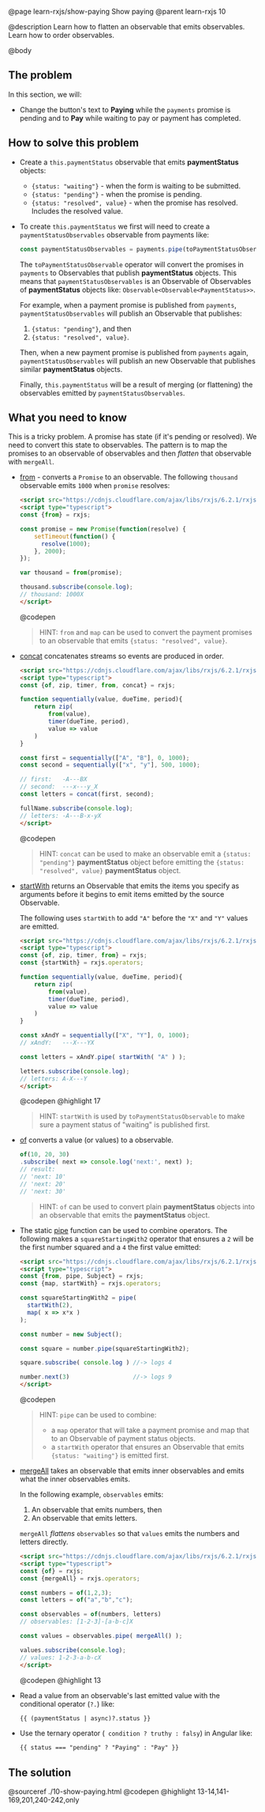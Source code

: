 @page learn-rxjs/show-paying Show paying
@parent learn-rxjs 10

@description Learn how to flatten an observable
that emits observables.  Learn how to order observables.

@body

## The problem

In this section, we will:

- Change the button's text to __Paying__ while the
  `payments` promise is pending and to __Pay__ while
  waiting to pay or payment has completed.

## How to solve this problem

- Create a `this.paymentStatus` observable that emits __paymentStatus__ objects:
   - `{status: "waiting"}` - when the form is waiting to be
     submitted.
   - `{status: "pending"}` - when the promise is pending.
   - `{status: "resolved", value}` - when the promise
     has resolved.  Includes the resolved value.
- To create `this.paymentStatus` we first will need to
  create a `paymentStatusObservables` observable from payments like:
  ```js
  const paymentStatusObservables = payments.pipe(toPaymentStatusObservable);
  ```
  The `toPaymentStatusObservable` operator will convert the promises in
  `payments` to Observables that publish __paymentStatus__ objects. This means
  that  `paymentStatusObservables` is an Observable of Observables of
  __paymentStatus__ objects like: `Observable<Observable<PaymentStatus>>`.

  For example, when a payment promise is published from `payments`, `paymentStatusObservables` will publish an Observable that publishes:

  1. `{status: "pending"}`, and then
  2. `{status: "resolved", value}`.

  Then, when a new payment promise is published from `payments` again,  `paymentStatusObservables` will publish an new Observable that publishes similar __paymentStatus__ objects.

  Finally, `this.paymentStatus` will be a result of merging (or flattening)
  the observables emitted by `paymentStatusObservables`.

## What you need to know

This is a tricky problem. A promise has state (if it's pending or resolved). We need
to convert this state to observables.  The pattern is to map the promises to an observable of
observables and then _flatten_ that observable with `mergeAll`.

- [from](https://rxjs-dev.firebaseapp.com/api/index/function/from) - converts a
  `Promise` to an observable.  The following `thousand` observable emits
  `1000` when `promise` resolves:

  ```html
  <script src="https://cdnjs.cloudflare.com/ajax/libs/rxjs/6.2.1/rxjs.umd.js"></script>
  <script type="typescript">
  const {from} = rxjs;

  const promise = new Promise(function(resolve) {
      setTimeout(function() {
        resolve(1000);
      }, 2000);
  });

  var thousand = from(promise);

  thousand.subscribe(console.log);
  // thousand: 1000X
  </script>
  ```
  @codepen

  > HINT: `from` and `map` can be used to convert the payment promises to
  > an observable that emits `{status: "resolved", value}`.

- [concat](https://rxjs-dev.firebaseapp.com/api/index/function/concat) concatenates streams so events are produced in order.

  ```html
  <script src="https://cdnjs.cloudflare.com/ajax/libs/rxjs/6.2.1/rxjs.umd.js"></script>
  <script type="typescript">
  const {of, zip, timer, from, concat} = rxjs;

  function sequentially(value, dueTime, period){
      return zip(
          from(value),
          timer(dueTime, period),
          value => value
      )
  }

  const first = sequentially(["A", "B"], 0, 1000);
  const second = sequentially(["x", "y"], 500, 1000);

  // first:   -A---BX
  // second:  ---x---y_X
  const letters = concat(first, second);

  fullName.subscribe(console.log);
  // letters: -A---B-x-yX
  </script>
  ```
  @codepen

  > HINT: `concat` can be used to make an observable emit a `{status: "pending"}`
  > __paymentStatus__ object before emitting the `{status: "resolved", value}` __paymentStatus__ object.

- [startWith](https://rxjs-dev.firebaseapp.com/api/operators/startWith)
  returns an Observable that emits the items you specify as arguments before it begins to emit items emitted by the source Observable.

  The following uses `startWith` to add  `"A"` before the `"X"` and `"Y"`
  values are emitted.

  ```html
  <script src="https://cdnjs.cloudflare.com/ajax/libs/rxjs/6.2.1/rxjs.umd.js"></script>
  <script type="typescript">
  const {of, zip, timer, from} = rxjs;
  const {startWith} = rxjs.operators;

  function sequentially(value, dueTime, period){
      return zip(
          from(value),
          timer(dueTime, period),
          value => value
      )
  }

  const xAndY = sequentially(["X", "Y"], 0, 1000);
  // xAndY:   ---X---YX

  const letters = xAndY.pipe( startWith( "A" ) );

  letters.subscribe(console.log);
  // letters: A-X---Y
  </script>
  ```
  @codepen
  @highlight 17

  > HINT: `startWith` is used by `toPaymentStatusObservable` to make sure
  > a payment status of "waiting" is published first.


- [of](https://rxjs-dev.firebaseapp.com/api/index/function/of) converts a value (or values)
  to a observable.
  ```typescript
  of(10, 20, 30)
  .subscribe( next => console.log('next:', next) );
  // result:
  // 'next: 10'
  // 'next: 20'
  // 'next: 30'
  ```

  > HINT: `of` can be used to convert plain __paymentStatus__ objects into an observable
  > that emits the __paymentStatus__ object.

- The static [pipe](https://rxjs-dev.firebaseapp.com/api/index/function/pipe) function can be used
  to combine operators. The following makes a `squareStartingWith2` operator that ensures
  a `2` will be the first number squared and a `4` the first value emitted:

  ```html
  <script src="https://cdnjs.cloudflare.com/ajax/libs/rxjs/6.2.1/rxjs.umd.js"></script>
  <script type="typescript">
  const {from, pipe, Subject} = rxjs;
  const {map, startWith} = rxjs.operators;

  const squareStartingWith2 = pipe(
    startWith(2),
    map( x => x*x )
  );

  const number = new Subject();

  const square = number.pipe(squareStartingWith2);

  square.subscribe( console.log ) //-> logs 4

  number.next(3)                  //-> logs 9
  </script>
  ```
  @codepen

  > HINT: `pipe` can be used to combine:
  > - a `map` operator that will take a payment promise and map that to an
  >   Observable of payment status objects.
  > - a `startWith` operator that ensures an Observable that emits `{status: "waiting"}`
  >   is emitted first.

- [mergeAll](https://rxjs-dev.firebaseapp.com/api/operators/mergeAll) takes an observable that emits inner observables
  and emits what the inner observables emits.

  In the following example, `observables` emits:
  1. An observable that emits numbers, then
  2. An observable that emits letters.

  `mergeAll` _flattens_ `observables` so that `values` emits
  the numbers and letters directly.

  ```html
  <script src="https://cdnjs.cloudflare.com/ajax/libs/rxjs/6.2.1/rxjs.umd.js"></script>
  <script type="typescript">
  const {of} = rxjs;
  const {mergeAll} = rxjs.operators;

  const numbers = of(1,2,3);
  const letters = of("a","b","c");

  const observables = of(numbers, letters)
  // observables: [1-2-3]-[a-b-c]X

  const values = observables.pipe( mergeAll() );

  values.subscribe(console.log);
  // values: 1-2-3-a-b-cX
  </script>
  ```
  @codepen
  @highlight 13

- Read a value from an observable's last emitted value with the
  conditional operator (`?.`) like:
  ```html
  {{ (paymentStatus | async)?.status }}
  ```
- Use the ternary operator (` condition ? truthy : falsy`) in Angular like:
  ```html
  {{ status === "pending" ? "Paying" : "Pay" }}
  ```

## The solution

@sourceref ./10-show-paying.html
@codepen
@highlight 13-14,141-169,201,240-242,only
